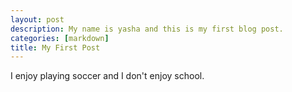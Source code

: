 ```yaml
---
layout: post
description: My name is yasha and this is my first blog post.
categories: [markdown]
title: My First Post
---
```


I enjoy playing soccer and I don't enjoy school.